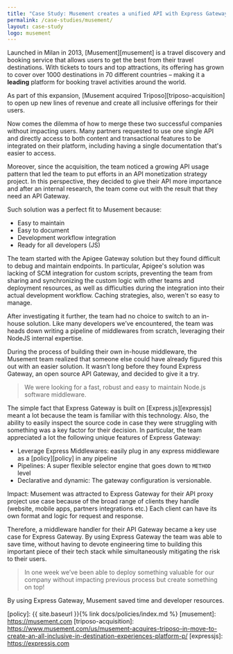 ```yaml
---
title: "Case Study: Musement creates a unified API with Express Gateway"
permalink: /case-studies/musement/
layout: case-study
logo: musement
---
```


Launched in Milan in 2013, [Musement][musement] is a travel discovery and booking service that allows users to get the best from their travel destinations. With tickets to tours and top attractions, its offering has grown to cover over 1000 destinations in 70 different countries – making it a **leading** platform for booking travel activities around the world.

As part of this expansion, [Musement acquired Triposo][triposo-acquisition] to open up new lines of revenue and create all inclusive offerings for their users.

Now comes the dilemma of how to merge these two successful companies without impacting users. Many partners requested to use one single API and directly access to both content and transactional features to be integrated on their platform,
including having a single documentation that's easier to access.

Moreover, since the acquisition, the team noticed a growing API usage pattern that led the team to put efforts in an API monetization strategy project. In this perspective, they decided to give their API more importance and after an internal research, the team come out with the result that they need an API Gateway.

Such solution was a perfect fit to Musement because:

- Easy to maintain
- Easy to document
- Development workflow integration
- Ready for all developers (JS)

The team started with the Apigee Gateway solution but they found difficult to debug and maintain endpoints. In particular, Apigee's solution was lacking of SCM integration for custom scripts, preventing the team from sharing and synchronizing the custom logic with other teams and deployment resources, as well as difficulties during the integration into their actual development workflow. Caching strategies, also, weren't so easy to manage.

After investigating it further, the team had no choice to switch to an in-house solution. Like many developers we’ve encountered, the team was heads down writing a pipeline of middlewares from scratch, leveraging their NodeJS internal
expertise.

During the process of building their own in-house middleware, the Musement team realized that someone else could have already figured this out with an easier solution. It wasn’t long before they found Express Gateway, an open source API Gateway, and decided to give it a try.

> We were looking for a fast, robust and easy to maintain Node.js software middleware.

The simple fact that Express Gateway is built on [Express.js][expressjs] meant a lot because the team is familiar with this technology. Also, the ability to easily inspect the source code in case they were struggling with something was a key
factor for their decision. In particular, the team appreciated a lot the following unique features of Express Gateway:

- Leverage Express Middlewares: easily plug in any express middleware as a [policy][policy] in any pipeline
- Pipelines: A super flexible selector engine that goes down to `METHOD` level
- Declarative and dynamic: The gateway configuration is versionable.

Impact: Musement was attracted to Express Gateway for their API proxy project use case because of the broad range of clients they handle (website, mobile apps, partners integrations etc.)  Each client can have its own format and logic for request and response.

Therefore, a middleware handler for their API Gateway became a key use case for Express Gateway. By using Express Gateway the team was able to save time, without having  to devote engineering time to building this important piece of their tech stack while simultaneously mitigating the risk to their users.

> In one week we’ve been able to deploy something valuable for our company without impacting previous process but create something on top!

By using Express Gateway, Musement saved time and developer resources.

[policy]: {{ site.baseurl }}{% link docs/policies/index.md %}
[musement]: https://musement.com
[triposo-acquisition]: https://www.musement.com/us/musement-acquires-triposo-in-move-to-create-an-all-inclusive-in-destination-experiences-platform-p/
[expressjs]: https://expressjs.com
